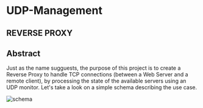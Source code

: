 # UDP-Management

## REVERSE PROXY

Abstract
--------

Just as the name sugguests, the purpose of this project is to create a Reverse Proxy to handle TCP connections (between a Web Server
and a remote client), by processing the state of the available servers using an UDP monitor. Let's take a look on a simple schema
describing the use case.  
     
![schema](https://github.com/ReiKratos/UDP-Management/blob/master/ReverseProxy/eqweq.png)

